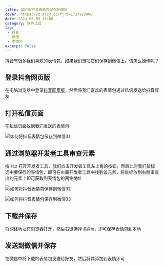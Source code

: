 ```yaml
---
title: 如何将抖音表情包保存到微信
cover: https://t.alcy.cc/fj?t=1717920000
date: 2024-06-09 16:00
category: 软件工具
tag: 
 - 抖音
 - 微信
 - 表情包
excerpt: false
---
```


抖音有很多我们喜欢的表情包，如果我们想把它们保存到微信上，该怎么操作呢？

## 登录抖音网页版

在电脑浏览器中登录[抖音网页版](https://www.douyin.com/)，然后将我们喜欢的表情包通过私信发送给抖音好友

## 打开私信页面

在私信页面找到我们发送的表情包

![如何将抖音表情包保存到微信01](https://zhf-picture.oss-cn-qingdao.aliyuncs.com/SoftwareTool/如何将抖音表情包保存到微信01.jpg)

## 通过浏览器开发者工具审查元素

按 `F12` 打开开发者工具，我们点击开发者工具左上角的按钮，然后此时我们鼠标选中要保存的表情包，即可在右面开发者工具中找到该元素，将鼠标放到右侧审查出的元素上即可获取到表情包的网络地址

![如何将抖音表情包保存到微信02](https://zhf-picture.oss-cn-qingdao.aliyuncs.com/SoftwareTool/如何将抖音表情包保存到微信02.jpg)

![如何将抖音表情包保存到微信03](https://zhf-picture.oss-cn-qingdao.aliyuncs.com/SoftwareTool/如何将抖音表情包保存到微信03.jpg)

## 下载并保存

将网络地址在浏览器打开，然后右键选择 `另存为`，即可保存表情包到本地

## 发送到微信并保存

在微信中将下载的表情包发送给好友，然后将其添加到表情即可

